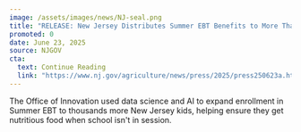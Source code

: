 ```yaml
---
image: /assets/images/news/NJ-seal.png
title: "RELEASE: New Jersey Distributes Summer EBT Benefits to More Than 693,000 Eligible Children"
promoted: 0
date: June 23, 2025
source: NJGOV
cta:
  text: Continue Reading
  link: "https://www.nj.gov/agriculture/news/press/2025/press250623a.html"
---
```


The Office of Innovation used data science and AI to expand enrollment in Summer EBT to thousands more New Jersey kids, helping ensure they get nutritious food when school isn't in session.

